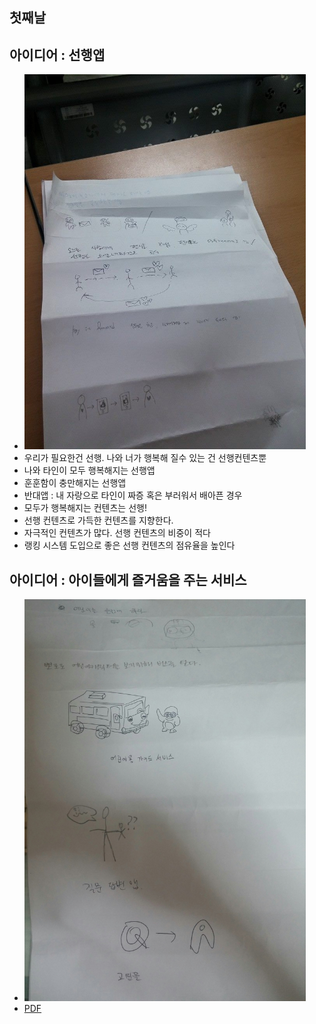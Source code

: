## 첫째날

## 아이디어 : 선행앱
- <img src="/doc/img/day01_01.jpg" alt="img" style="width: 450px;"/>
- 우리가 필요한건 선행. 나와 너가 행복해 질수 있는 건 선행컨텐츠뿐
- 나와 타인이 모두 행복해지는 선행앱
- 훈훈함이 충만해지는 선행앱
- 반대앱 : 내 자랑으로 타인이 짜증 혹은 부러워서 배아픈 경우
- 모두가 행복해지는 컨텐츠는 선행!
- 선행 컨텐츠로 가득한 컨텐츠를 지향한다.
- 자극적인 컨텐츠가 많다. 선행 컨텐츠의 비중이 적다
- 랭킹 시스템 도입으로 좋은 선행 컨텐츠의 점유율을 높인다

## 아이디어 : 아이들에게 즐거움을 주는 서비스
- <img src="/doc/img/day01_02.jpg" alt="img" style="width: 450px;"/>
- [PDF](https://docs.google.com/file/d/0Bx2HRnvXDiZ5bTNCSGNTTy1nVTg/edit)